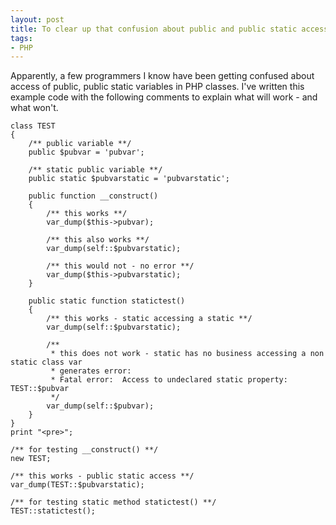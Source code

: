 ```yaml
---
layout: post
title: To clear up that confusion about public and public static access in PHP
tags:
- PHP
---
```


Apparently, a few programmers I know have been getting confused about access of public, public static variables in PHP classes.  I've written this example code with the following comments to explain what will work - and what won't.

```php?start_inline=1
class TEST
{
    /** public variable **/
    public $pubvar = 'pubvar';
 
    /** static public variable **/
    public static $pubvarstatic = 'pubvarstatic';
 
    public function __construct()
    {
        /** this works **/
        var_dump($this->pubvar);
 
        /** this also works **/
        var_dump(self::$pubvarstatic);
 
        /** this would not - no error **/
        var_dump($this->pubvarstatic);
    }
 
    public static function statictest()
    {
        /** this works - static accessing a static **/
        var_dump(self::$pubvarstatic);
 
        /**
         * this does not work - static has no business accessing a non static class var
         * generates error:
         * Fatal error:  Access to undeclared static property:  TEST::$pubvar
         */
        var_dump(self::$pubvar);
    }
}
print "<pre>";
 
/** for testing __construct() **/
new TEST;
 
/** this works - public static access **/
var_dump(TEST::$pubvarstatic);
 
/** for testing static method statictest() **/
TEST::statictest();
```
